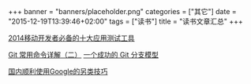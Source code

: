 +++
banner = "banners/placeholder.png"
categories = ["其它"]
date = "2015-12-19T13:39:46+02:00"
tags = ["读书"]
title = "读书文章汇总"
+++

[2014移动开发者必备的十大应用测试工具](https://mp.weixin.qq.com/s?__biz=MjM5MjAwODM4MA==&mid=200537044&idx=2&sn=75fdc74c2f1b6805005a6efcf114d90e&key=41ecb04b051110037c074e9db5ae95c7cf4e085186ff9a663eb6f78e13e642ced22a4a8cb5b2f5f2c88a42745e6a3d97&ascene=0&uin=MTM0ODQyNTk1&devicetype=iMac+MacBookAir7%2C1+OSX+OSX+10.10.5+build(14F1021)&version=11020201&pass_ticket=OUgFBuA2yqcV7ExJVNrQtm5NukTejEXnNHTun2M8jg8%3D)


[Git 常用命令详解（二）](http://blog.csdn.net/ithomer/article/details/7529022)
[一个成功的 Git 分支模型](https://mp.weixin.qq.com/s?__biz=MjM5MzA0OTkwMA==&mid=210436461&idx=2&sn=0e097ed80074c6fc9641c738511d5bd6&key=41ecb04b05111003b88f2b441b62a2641984a37bddd37b16e7f7e91f72ac0503c7e1d077039b6820ce9cec6d66cd7b7c&ascene=0&uin=MTM0ODQyNTk1&devicetype=iMac+MacBookAir7%2C1+OSX+OSX+10.10.5+build(14F1021)&version=11020201&pass_ticket=OUgFBuA2yqcV7ExJVNrQtm5NukTejEXnNHTun2M8jg8%3D)


[国内顺利使用Google的另类技巧](https://tumutanzi.com/archives/12663)




